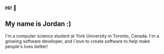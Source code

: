### Hi! 👋
## My name is Jordan :)
I'm a computer science student at York University in Toronto, Canada. 
I'm a growing software developer, and I love to create software to help make people's lives better!

